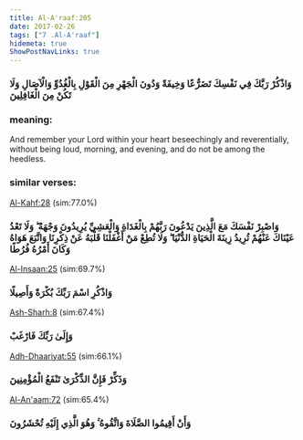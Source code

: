 ```yaml
---
title: Al-A'raaf:205
date: 2017-02-26
tags: ["7 .Al-A'raaf"]
hidemeta: true 
ShowPostNavLinks: true 
---
```

### وَاذْكُرْ رَبَّكَ فِي نَفْسِكَ تَضَرُّعًا وَخِيفَةً وَدُونَ الْجَهْرِ مِنَ الْقَوْلِ بِالْغُدُوِّ وَالْآصَالِ وَلَا تَكُنْ مِنَ الْغَافِلِينَ
### meaning: 
And remember your Lord within your heart beseechingly and reverentially, without being loud, morning, and evening, and do not be among the heedless.
### similar verses: 

[Al-Kahf:28](/18/28) (sim:77.0%)

### وَاصْبِرْ نَفْسَكَ مَعَ الَّذِينَ يَدْعُونَ رَبَّهُمْ بِالْغَدَاةِ وَالْعَشِيِّ يُرِيدُونَ وَجْهَهُ ۖ وَلَا تَعْدُ عَيْنَاكَ عَنْهُمْ تُرِيدُ زِينَةَ الْحَيَاةِ الدُّنْيَا ۖ وَلَا تُطِعْ مَنْ أَغْفَلْنَا قَلْبَهُ عَنْ ذِكْرِنَا وَاتَّبَعَ هَوَاهُ وَكَانَ أَمْرُهُ فُرُطًا

[Al-Insaan:25](/76/25) (sim:69.7%)

### وَاذْكُرِ اسْمَ رَبِّكَ بُكْرَةً وَأَصِيلًا

[Ash-Sharh:8](/94/8) (sim:67.4%)

### وَإِلَىٰ رَبِّكَ فَارْغَبْ

[Adh-Dhaariyat:55](/51/55) (sim:66.1%)

### وَذَكِّرْ فَإِنَّ الذِّكْرَىٰ تَنْفَعُ الْمُؤْمِنِينَ

[Al-An'aam:72](/6/72) (sim:65.4%)

### وَأَنْ أَقِيمُوا الصَّلَاةَ وَاتَّقُوهُ ۚ وَهُوَ الَّذِي إِلَيْهِ تُحْشَرُونَ
